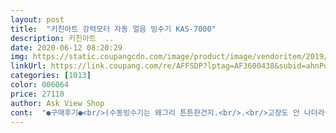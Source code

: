 ```yaml
---
layout: post 
title:  "키친아트 강력모터 자동 얼음 빙수기 KAS-7000" 
description: 키친아트  ..
date: 2020-06-12 08:20:29 
img: https://static.coupangcdn.com/image/product/image/vendoritem/2019/03/05/3141701044/b9c54cfe-6ba0-497f-ab53-c54fd030c1e5.jpg 
linkUrl: https://link.coupang.com/re/AFFSDP?lptag=AF3600438&subid=ahnPublicAsk&pageKey=21277555&itemId=83184309&vendorItemId=3141701044&traceid=V0-113-65d1dc9e70ef71c9 
categories: [1013] 
color: 006064 
price: 27110 
author: Ask View Shop 
cont:  "●구매후기●<br/>(수동빙수기는 왜그리 튼튼한건지.<br/>.<br/>고장도 안 나더라구요.<br/> 고장나면 자동으로 바꿔야지 했는데, 올해도 고장날 기미는 없고.<br/>.<br/>ㅎ)<br/>가성비 짱이구요.<br/> 세상 편하네요^^<br/>계셨는데  여기에<br/>고민하시는 분들께 강추입니다.<br/><br/>그래서<br/>그리고<br/>금액대비 본전뽑을듯합니다<br/>남편은커피한잔<br/>드디어 올해는 자동빙수기로 갈아탔습니다!<br/>떡이랑 젤리넣는동안<br/>맘이 더 편했어요<br/>맛있었어요<br/>망설이기도했는데<br/>먹느라바빠서 사진을 오늘아침에<br/>모두 건강 잘 챙기세요<br/>모두들 빙수 한그릇 드시고, 올여름 잘 나세요^^<br/>비가 오려고그러는지 너무 더워요<br/>살짝  녹은면서 더 시원하고<br/>수동 빙수기를 몇 년째 쓰다가, 여름만 되면 1일 1빙수를 드시는 울 가족들땜에 더이상 어깨가 아파서 못 쓰겠더라구요ㅠ<br/>씻기도 엄청편하고<br/>어떤분이 전기빼야 멈춘다고해서<br/>얼려서 갈았어요<br/>올여름 설# 안가고 집에서 먹으려구요<br/>완전 강추합니다<br/>우유.<br/>연유.<br/>미숫가루<br/>울가족들 더이상은 엄마 어깨 고생시킬 수 없다며<br/>이년전에 사뒀던 빙수기가 올해 쓸려고 보니 곰팡이가 나서 새걸로 구매했어요.<br/>가격이 싸고 상품평도 제일 좋아서 선택했는데 잘한거 같아요.<br/>얼음입자가 너무 고운건 아니지만 얼린 망고같은건 엄청 얇게 썰려 나와요.<br/>택배 받고 잘 닦아서 건조했다가 저녁에 사용했는데 모터냄새도 안나고 소리도 일반 믹서기만큼이에요.<br/>삼단분리가 되니까 안쓸땐 잘 건조시켜서 보관하면 몇년은 문제없을거 같네요.<br/>아주 만족합니다.<br/><br/>이제 울아들이 팥빙수 해달라고 해도 겁나지 않아요ㅠ<br/>입자가 곱지않다는분도<br/>전 위에 잠금장치를 돌리니까 멈춤이되더라구요<br/>전 팥빙수로<br/>전우유랑 물을 2:1섞은다음<br/>지금까지<br/>팥도 직접 삶은거라 아이먹일때도<br/>하루한번씩은<br/>해먹었네요<br/>" 
---
```

